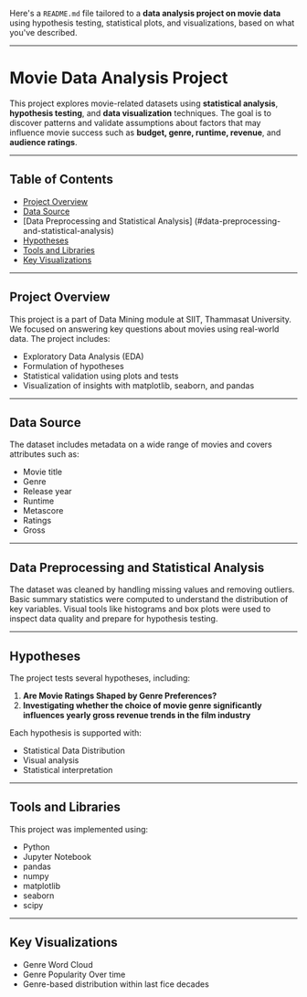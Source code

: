 Here's a `README.md` file tailored to a **data analysis project on movie data** using hypothesis testing, statistical plots, and visualizations, based on what you've described.

---

# Movie Data Analysis Project

This project explores movie-related datasets using **statistical analysis**, **hypothesis testing**, and **data visualization** techniques. The goal is to discover patterns and validate assumptions about factors that may influence movie success such as **budget, genre, runtime, revenue**, and **audience ratings**.

---

## Table of Contents

* [Project Overview](#project-overview)
* [Data Source](#data-source)
* [Data Preprocessing and Statistical Analysis] (#data-preprocessing-and-statistical-analysis)
* [Hypotheses](#hypotheses)
* [Tools and Libraries](#tools-and-libraries)
* [Key Visualizations](#key-visualizations)
  
---

## Project Overview

This project is a part of Data Mining module at SIIT, Thammasat University. We focused on answering key questions about movies using real-world data. The project includes:

* Exploratory Data Analysis (EDA)
* Formulation of hypotheses
* Statistical validation using plots and tests
* Visualization of insights with matplotlib, seaborn, and pandas

---

## Data Source

The dataset includes metadata on a wide range of movies and covers attributes such as:

* Movie title
* Genre
* Release year
* Runtime
* Metascore
* Ratings
* Gross

---

## Data Preprocessing and Statistical Analysis

The dataset was cleaned by handling missing values and removing outliers. Basic summary statistics were computed to understand the distribution of key variables. Visual tools like histograms and box plots were used to inspect data quality and prepare for hypothesis testing.

---

## Hypotheses

The project tests several hypotheses, including:

1. **Are Movie Ratings Shaped by Genre Preferences?**
2. **Investigating whether the choice of movie genre significantly influences yearly gross revenue trends in the film industry**

Each hypothesis is supported with:

* Statistical Data Distribution
* Visual analysis
* Statistical interpretation

---

## Tools and Libraries

This project was implemented using:

* Python
* Jupyter Notebook
* pandas
* numpy
* matplotlib
* seaborn
* scipy


---

## Key Visualizations

* Genre Word Cloud
* Genre Popularity Over time
* Genre-based distribution within last fice decades
